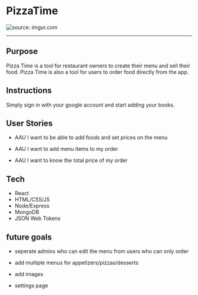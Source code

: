 # PizzaTime

<img src="https://cdn.popmenu.com/image/upload/c_limit,f_auto,h_1440,q_auto,w_1440/v8k9fthvp3yxyhn4urvo.jpg" title="source: imgur.com" />

---

## Purpose

Pizza Time is a tool for restaurant owners to create their menu and sell their food. Pizza Time is also a tool for users to order food directly from the app.


## Instructions

Simply sign in with your google account and start adding your books. 

## User Stories
* AAU I want to be able to add foods and set prices on the menu

* AAU I want to add menu items to my order

* AAU I want to know the total price of my order


## Tech

* React
* HTML/CSS/JS
* Node/Express
* MongoDB
* JSON Web Tokens

## future goals

* seperate admins who can edit the menu from users who can only order

* add multiple menus for appetizers/pizzas/desserts

* add images

* settings page

